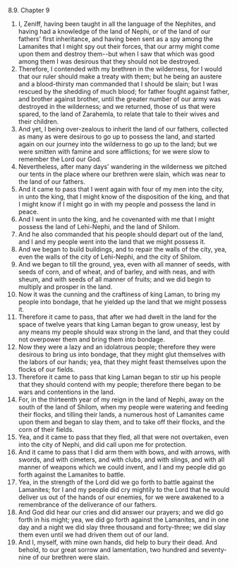8.9. Chapter 9
1. I, Zeniff, having been taught in all the language of the Nephites, and having had a knowledge of the land of Nephi, or of the land of our fathers' first inheritance, and having been sent as a spy among the Lamanites that I might spy out their forces, that our army might come upon them and destroy them--but when I saw that which was good among them I was desirous that they should not be destroyed.
2. Therefore, I contended with my brethren in the wilderness, for I would that our ruler should make a treaty with them; but he being an austere and a blood-thirsty man commanded that I should be slain; but I was rescued by the shedding of much blood; for father fought against father, and brother against brother, until the greater number of our army was destroyed in the wilderness; and we returned, those of us that were spared, to the land of Zarahemla, to relate that tale to their wives and their children.
3. And yet, I being over-zealous to inherit the land of our fathers, collected as many as were desirous to go up to possess the land, and started again on our journey into the wilderness to go up to the land; but we were smitten with famine and sore afflictions; for we were slow to remember the Lord our God.
4. Nevertheless, after many days' wandering in the wilderness we pitched our tents in the place where our brethren were slain, which was near to the land of our fathers.
5. And it came to pass that I went again with four of my men into the city, in unto the king, that I might know of the disposition of the king, and that I might know if I might go in with my people and possess the land in peace.
6. And I went in unto the king, and he covenanted with me that I might possess the land of Lehi-Nephi, and the land of Shilom.
7. And he also commanded that his people should depart out of the land, and I and my people went into the land that we might possess it.
8. And we began to build buildings, and to repair the walls of the city, yea, even the walls of the city of Lehi-Nephi, and the city of Shilom.
9. And we began to till the ground, yea, even with all manner of seeds, with seeds of corn, and of wheat, and of barley, and with neas, and with sheum, and with seeds of all manner of fruits; and we did begin to multiply and prosper in the land.
10. Now it was the cunning and the craftiness of king Laman, to bring my people into bondage, that he yielded up the land that we might possess it.
11. Therefore it came to pass, that after we had dwelt in the land for the space of twelve years that king Laman began to grow uneasy, lest by any means my people should wax strong in the land, and that they could not overpower them and bring them into bondage.
12. Now they were a lazy and an idolatrous people; therefore they were desirous to bring us into bondage, that they might glut themselves with the labors of our hands; yea, that they might feast themselves upon the flocks of our fields.
13. Therefore it came to pass that king Laman began to stir up his people that they should contend with my people; therefore there began to be wars and contentions in the land.
14. For, in the thirteenth year of my reign in the land of Nephi, away on the south of the land of Shilom, when my people were watering and feeding their flocks, and tilling their lands, a numerous host of Lamanites came upon them and began to slay them, and to take off their flocks, and the corn of their fields.
15. Yea, and it came to pass that they fled, all that were not overtaken, even into the city of Nephi, and did call upon me for protection.
16. And it came to pass that I did arm them with bows, and with arrows, with swords, and with cimeters, and with clubs, and with slings, and with all manner of weapons which we could invent, and I and my people did go forth against the Lamanites to battle.
17. Yea, in the strength of the Lord did we go forth to battle against the Lamanites; for I and my people did cry mightily to the Lord that he would deliver us out of the hands of our enemies, for we were awakened to a remembrance of the deliverance of our fathers.
18. And God did hear our cries and did answer our prayers; and we did go forth in his might; yea, we did go forth against the Lamanites, and in one day and a night we did slay three thousand and forty-three; we did slay them even until we had driven them out of our land.
19. And I, myself, with mine own hands, did help to bury their dead. And behold, to our great sorrow and lamentation, two hundred and seventy-nine of our brethren were slain.

